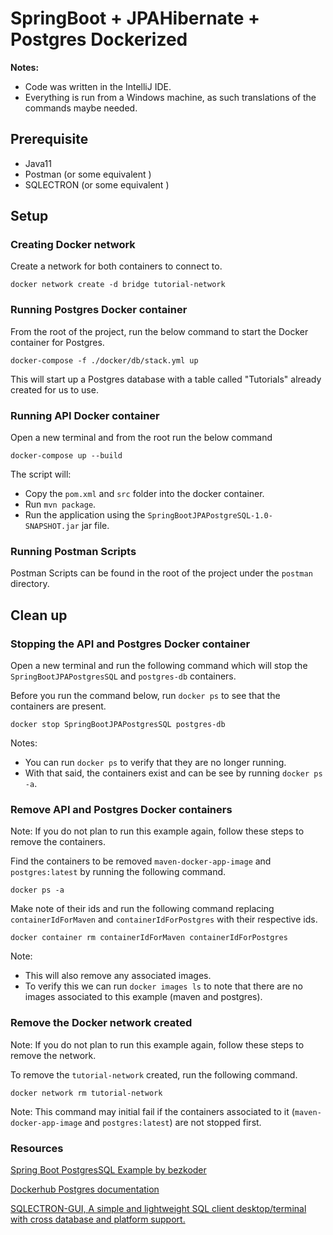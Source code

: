 # SpringBoot + JPAHibernate + Postgres Dockerized

__Notes:__
- Code was written in the IntelliJ IDE.
- Everything is run from a Windows machine, as such translations of the commands maybe needed.

## Prerequisite
- Java11
- Postman (or some equivalent )
- SQLECTRON (or some equivalent )

## Setup

### Creating Docker network
Create a network for both containers to connect to.
```
docker network create -d bridge tutorial-network
```

### Running Postgres Docker container
From the root of the project, run the below command to start the Docker container for Postgres.
```
docker-compose -f ./docker/db/stack.yml up
```
This will start up a Postgres database with a table called "Tutorials" already created for us to use.

### Running API Docker container
Open a new terminal and from the root run the below command
```
docker-compose up --build
```
The script will:
- Copy the `pom.xml` and `src` folder into the docker container.
- Run `mvn package`.
- Run the application using the `SpringBootJPAPostgreSQL-1.0-SNAPSHOT.jar` jar file.

### Running Postman Scripts
Postman Scripts can be found in the root of the project under the `postman` directory.

## Clean up 

### Stopping the API and Postgres Docker container
Open a new terminal and run the following command which will stop the `SpringBootJPAPostgresSQL` and `postgres-db` containers.

Before you run the command below, run `docker ps` to see that the containers are present.
```
docker stop SpringBootJPAPostgresSQL postgres-db
```
Notes:
- You can run ```docker ps``` to verify that they are no longer running.
- With that said, the containers exist and can be see by running `docker ps -a`.

### Remove API and Postgres Docker containers
Note: If you do not plan to run this example again, follow these steps to remove the containers.

Find the containers to be removed `maven-docker-app-image` and `postgres:latest` by running the following command.

```
docker ps -a
```

Make note of their ids and run the following command replacing `containerIdForMaven` and `containerIdForPostgres` with their respective ids.
```
docker container rm containerIdForMaven containerIdForPostgres
```
Note:
- This will also remove any associated images.
- To verify this we can run `docker images ls` to note that there are no images associated to this example (maven and postgres).

### Remove the Docker network created
Note: If you do not plan to run this example again, follow these steps to remove the network.

To remove the `tutorial-network` created, run the following command.
 
```
docker network rm tutorial-network
```
Note: This command may initial fail if the containers associated to it (`maven-docker-app-image` and `postgres:latest`) are not stopped first.

### Resources
[Spring Boot PostgresSQL Example by bezkoder](https://bezkoder.com/spring-boot-postgresql-example/)

[Dockerhub Postgres documentation](https://hub.docker.com/_/postgres/)

[SQLECTRON-GUI, A simple and lightweight SQL client desktop/terminal
with cross database and platform support.](https://sqlectron.github.io/)
